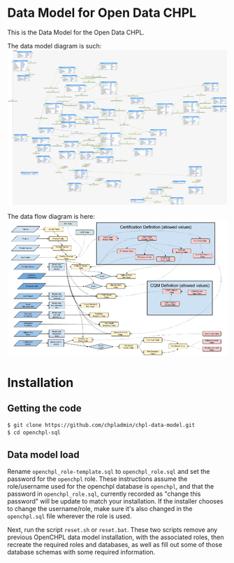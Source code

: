 # Data Model for Open Data CHPL

This is the Data Model for the Open Data CHPL.

The data model diagram is such: ![data model diagram](data-model.png)

The data flow diagram is here: ![data flow diagram](data-flow.png)

# Installation

## Getting the code

```sh
$ git clone https://github.com/chpladmin/chpl-data-model.git
$ cd openchpl-sql
```

## Data model load

Rename `openchpl_role-template.sql` to `openchpl_role.sql` and set the password for the `openchpl` role. These instructions assume the role/username used for the openchpl database is `openchpl`, and that the password in `openchpl_role.sql`, currently recorded as "change this password" will be update to match your installation. If the installer chooses to change the username/role, make sure it's also changed in the `openchpl.sql` file wherever the role is used.

Next, run the script `reset.sh` or `reset.bat`. These two scripts remove any previous OpenCHPL data model installation, with the associated roles, then recreate the required roles and databases, as well as fill out some of those database schemas with some required information.
